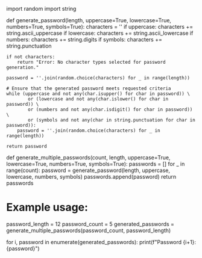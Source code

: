 import random
import string

def generate_password(length, uppercase=True, lowercase=True, numbers=True, symbols=True):
    characters = ''
    if uppercase:
        characters += string.ascii_uppercase
    if lowercase:
        characters += string.ascii_lowercase
    if numbers:
        characters += string.digits
    if symbols:
        characters += string.punctuation
    
    if not characters:
        return "Error: No character types selected for password generation."
    
    password = ''.join(random.choice(characters) for _ in range(length))
    
    # Ensure that the generated password meets requested criteria
    while (uppercase and not any(char.isupper() for char in password)) \
            or (lowercase and not any(char.islower() for char in password)) \
            or (numbers and not any(char.isdigit() for char in password)) \
            or (symbols and not any(char in string.punctuation for char in password)):
        password = ''.join(random.choice(characters) for _ in range(length))
    
    return password

def generate_multiple_passwords(count, length, uppercase=True, lowercase=True, numbers=True, symbols=True):
    passwords = []
    for _ in range(count):
        password = generate_password(length, uppercase, lowercase, numbers, symbols)
        passwords.append(password)
    return passwords

# Example usage:
password_length = 12
password_count = 5
generated_passwords = generate_multiple_passwords(password_count, password_length)

for i, password in enumerate(generated_passwords):
    print(f"Password {i+1}: {password}")
